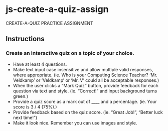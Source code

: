 # js-create-a-quiz-assign

CREATE-A-QUIZ PRACTICE ASSIGNMENT

## Instructions
### Create an interactive quiz on a topic of your choice.
* Have at least 4 questions.
* Make text input case insensitive and allow multiple valid responses, where appropriate.  (ie. Who is your Computing Science Teacher?  ‘Mr. Veldkamp’ or ‘Veldkamp’ or ‘Mr. V’ could all be acceptable responses.)
* When the user clicks a “Mark Quiz” button, provide feedback for each question via text and style. (ie. “Correct!” and input background turns green.)
* Provide a quiz score as a mark out of ____ and a percentage.  (ie. Your score is 3 / 4 (75%).)
* Provide feedback based on the quiz score. (ie. “Great Job!”, “Better luck next time!”)
* Make it look nice.  Remember you can use images and style.
